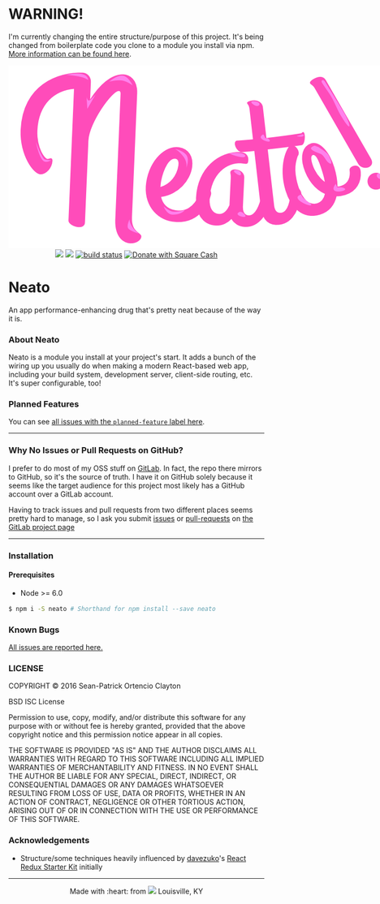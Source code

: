 # WARNING!

I'm currently changing the entire structure/purpose of this project. It's being changed from boilerplate code you clone to a module you install via npm. [More information can be found here].

[More information can be found here]: https://gitlab.com/seanclayton/neato/issues/9

<div align="center">
  <img style="max-width:768px;" src="logo.png" />
  <br />
  <!-- Dependency Status -->
  <a href="https://david-dm.org/sean-clayton/neato-react-starterkit" title="Dependency status"><img src="https://david-dm.org/sean-clayton/neato-react-starterkit.svg"/></a>
  <!-- devDependency Status -->
  <a href="https://david-dm.org/sean-clayton/neato-react-starterkit#info=devDependencies" title="devDependency status"><img src="https://david-dm.org/sean-clayton/neato-react-starterkit/dev-status.svg"/></a>
  <!-- Build Status -->
  <a href="https://gitlab.com/seanclayton/neato-react-starterkit/commits/master"><img alt="build status" src="https://gitlab.com/seanclayton/neato-react-starterkit/badges/master/build.svg" /></a>
  <!-- Donations -->
  <a href="https://cash.me/$seanc">
    <img src="https://img.shields.io/badge/square-donate-green.svg" alt="Donate with Square Cash" />
  </a>
</div>

# Neato
An app performance-enhancing drug that's pretty neat because of the way it is.

### About Neato

Neato is a module you install at your project's start. It adds a bunch of the wiring up you usually do when making a modern React-based web app, including your build system, development server, client-side routing, etc. It's super configurable, too!

### Planned Features

You can see [all issues with the `planned-feature` label here].

[all issues with the `planned-feature` label here]: https://gitlab.com/seanclayton/neato/issues?label_name%5B%5D=planned-feature

***

### Why No Issues or Pull Requests on GitHub?
I prefer to do most of my OSS stuff on [GitLab]. In fact, the repo there mirrors to GitHub, so it's the source of truth. I have it on GitHub solely because it seems like the target audience for this project most likely has a GitHub account over a GitLab account.

Having to track issues and pull requests from two different places seems pretty hard to manage, so I ask you submit [issues] or [pull-requests] on [the GitLab project page]

[GitLab]: https://gitlab.com
[issues]: https://gitlab.com/seanclayton/neato/issues
[pull-requests]: https://gitlab.com/seanclayton/neato/merge_requests
[the GitLab project page]: https://gitlab.com/seanclayton/neato

***

### Installation

#### Prerequisites

- Node >= 6.0

```sh
$ npm i -S neato # Shorthand for npm install --save neato
```

### Known Bugs

[All issues are reported here.](https://gitlab.com/seanclayton/neato/issues)

### LICENSE

COPYRIGHT &copy; 2016 Sean-Patrick Ortencio Clayton

BSD ISC License

Permission to use, copy, modify, and/or distribute this software for any
purpose with or without fee is hereby granted, provided that the above
copyright notice and this permission notice appear in all copies.

THE SOFTWARE IS PROVIDED "AS IS" AND THE AUTHOR DISCLAIMS ALL WARRANTIES
WITH REGARD TO THIS SOFTWARE INCLUDING ALL IMPLIED WARRANTIES OF
MERCHANTABILITY AND FITNESS. IN NO EVENT SHALL THE AUTHOR BE LIABLE FOR
ANY SPECIAL, DIRECT, INDIRECT, OR CONSEQUENTIAL DAMAGES OR ANY DAMAGES
WHATSOEVER RESULTING FROM LOSS OF USE, DATA OR PROFITS, WHETHER IN AN
ACTION OF CONTRACT, NEGLIGENCE OR OTHER TORTIOUS ACTION, ARISING OUT OF
OR IN CONNECTION WITH THE USE OR PERFORMANCE OF THIS SOFTWARE.

### Acknowledgements

- Structure/some techniques heavily influenced by [davezuko]'s [React Redux Starter Kit] initially

[React Redux Starter Kit]: https://github.com/davezuko/react-redux-starter-kit
[davezuko]: https://github.com/davezuko

- - -

<div align="center">
  Made with :heart: from <img src="https://cdn.rawgit.com/sean-clayton/13721b3d1dadcefec06279aee37688f6/raw/d739621b15b24544605bb2e5c5d3eb364a4c9842/fleur-de-lis.svg" /> Louisville, KY
</div>
